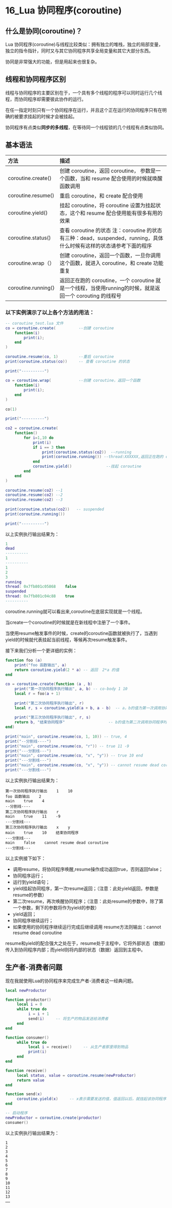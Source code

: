 # 16_Lua 协同程序(coroutine)

## 什么是协同(coroutine)？

Lua 协同程序(coroutine)与线程比较类似：拥有独立的堆栈，独立的局部变量，独立的指令指针，同时又与其它协同程序共享全局变量和其它大部分东西。

协同是非常强大的功能，但是用起来也很复杂。

## 线程和协同程序区别

线程与协同程序的主要区别在于，一个具有多个线程的程序可以同时运行几个线程，而协同程序却需要彼此协作的运行。

在任一指定时刻只有一个协同程序在运行，并且这个正在运行的协同程序只有在明确的被要求挂起的时候才会被挂起。

协同程序有点类似**同步的多线程**，在等待同一个线程锁的几个线程有点类似协同。

## 基本语法

| 方法                | 描述                                                         |
| :------------------ | :----------------------------------------------------------- |
| coroutine.create()  | 创建 coroutine，返回 coroutine， 参数是一个函数，当和 resume 配合使用的时候就唤醒函数调用 |
| coroutine.resume()  | 重启 coroutine，和 create 配合使用                           |
| coroutine.yield()   | 挂起 coroutine，将 coroutine 设置为挂起状态，这个和 resume 配合使用能有很多有用的效果 |
| coroutine.status()  | 查看 coroutine 的状态 注：coroutine 的状态有三种：dead，suspended，running，具体什么时候有这样的状态请参考下面的程序 |
| coroutine.wrap（）  | 创建 coroutine，返回一个函数，一旦你调用这个函数，就进入 coroutine，和 create 功能重复 |
| coroutine.running() | 返回正在跑的 coroutine，一个 coroutine 就是一个线程，当使用running的时候，就是返回一个 corouting 的线程号 |

### 以下实例演示了以上各个方法的用法：

```lua
-- coroutine_test.lua 文件
co = coroutine.create(    		--创建 coroutine
    function(i)
        print(i);
    end
)
 
coroutine.resume(co, 1)   		--重启 coroutine
print(coroutine.status(co))  	-- 查看 coroutine 的状态
 
print("----------")
 
co = coroutine.wrap(			--创建 coroutine，返回一个函数
    function(i)
        print(i);
    end
)
 
co(1)
 
print("----------")
 
co2 = coroutine.create(
    function()
        for i=1,10 do
            print(i)
            if i == 3 then
                print(coroutine.status(co2))  --running
                print(coroutine.running()) --thread:XXXXXX,返回正在跑的 coroutine
            end
            coroutine.yield()				--挂起 coroutine
        end
    end
)
 
coroutine.resume(co2) --1
coroutine.resume(co2) --2
coroutine.resume(co2) --3
 
print(coroutine.status(co2))   -- suspended
print(coroutine.running())
 
print("----------")
```

以上实例执行输出结果为：

```lua
1
dead
----------
1
----------
1
2
3
running
thread: 0x7fb801c05868    false
suspended
thread: 0x7fb801c04c88    true
----------
```

coroutine.running就可以看出来,coroutine在底层实现就是一个线程。

当create一个coroutine的时候就是在新线程中注册了一个事件。

当使用resume触发事件的时候，create的coroutine函数就被执行了，当遇到yield的时候就代表挂起当前线程，等候再次resume触发事件。

接下来我们分析一个更详细的实例：

```lua
function foo (a)
    print("foo 函数输出", a)
    return coroutine.yield(2 * a) -- 返回  2*a 的值
end
 
co = coroutine.create(function (a , b)
    print("第一次协同程序执行输出", a, b) -- co-body 1 10
    local r = foo(a + 1)
     
    print("第二次协同程序执行输出", r)
    local r, s = coroutine.yield(a + b, a - b)  -- a，b的值为第一次调用协同程序时传入
     
    print("第三次协同程序执行输出", r, s)
    return b, "结束协同程序"                   -- b的值为第二次调用协同程序时传入
end)
       
print("main", coroutine.resume(co, 1, 10)) -- true, 4
print("--分割线----")
print("main", coroutine.resume(co, "r")) -- true 11 -9
print("---分割线---")
print("main", coroutine.resume(co, "x", "y")) -- true 10 end
print("---分割线---")
print("main", coroutine.resume(co, "x", "y")) -- cannot resume dead coroutine
print("---分割线---")
```

以上实例执行输出结果为：

```
第一次协同程序执行输出    1    10
foo 函数输出    2
main    true    4
--分割线----
第二次协同程序执行输出    r
main    true    11    -9
---分割线---
第三次协同程序执行输出    x    y
main    true    10    结束协同程序
---分割线---
main    false    cannot resume dead coroutine
---分割线---
```

以上实例接下如下：

- 调用resume，将协同程序唤醒,resume操作成功返回true，否则返回false；
- 协同程序运行；
- 运行到yield语句；
- yield挂起协同程序，第一次resume返回；（注意：此处yield返回，参数是resume的参数）
- 第二次resume，再次唤醒协同程序；（注意：此处resume的参数中，除了第一个参数，剩下的参数将作为yield的参数）
- yield返回；
- 协同程序继续运行；
- 如果使用的协同程序继续运行完成后继续调用 resume方法则输出：cannot resume dead coroutine

resume和yield的配合强大之处在于，resume处于主程中，它将外部状态（数据）传入到协同程序内部；而yield则将内部的状态（数据）返回到主程中。

## 生产者-消费者问题

现在我就使用Lua的协同程序来完成生产者-消费者这一经典问题。

```lua
local newProductor

function productor()
     local i = 0
     while true do
          i = i + 1
          send(i)     -- 将生产的物品发送给消费者
     end
end

function consumer()
     while true do
          local i = receive()     -- 从生产者那里得到物品
          print(i)
     end
end

function receive()
     local status, value = coroutine.resume(newProductor)
     return value
end

function send(x)
     coroutine.yield(x)     -- x表示需要发送的值，值返回以后，就挂起该协同程序
end

-- 启动程序
newProductor = coroutine.create(productor)
consumer()
```

以上实例执行输出结果为：

```
1
2
3
4
5
6
7
8
9
10
11
12
13
……
```